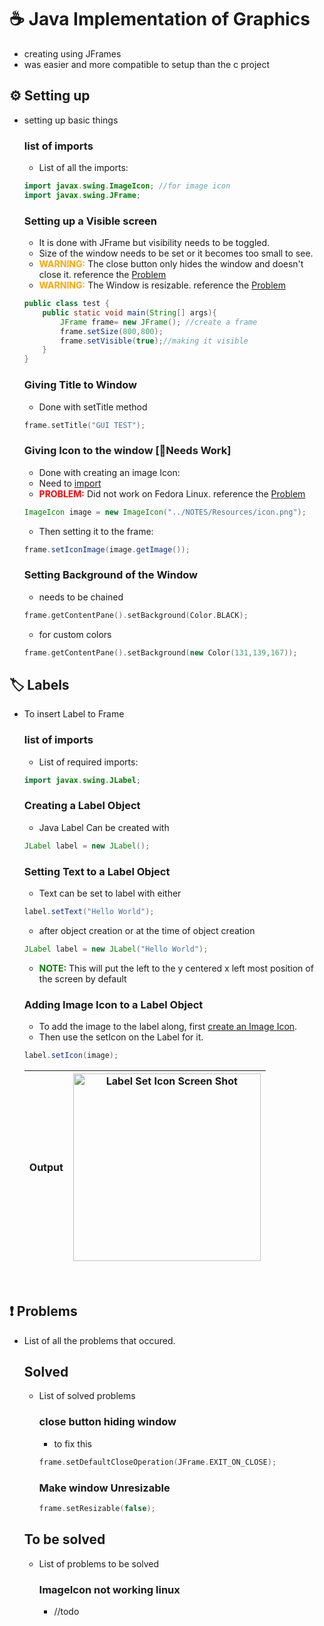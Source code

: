 # ☕️ Java Implementation of Graphics
- creating using JFrames
- was easier and more compatible to setup than the c project

## ⚙️ Setting up 
- setting up basic things
    ### list of imports
    - List of all the imports:
    ```java
    import javax.swing.ImageIcon; //for image icon
    import javax.swing.JFrame;
    ```

    ### Setting up a Visible screen
    - It is done with JFrame but visibility needs to be toggled.
    - Size of the window needs to be set or it becomes too small to see.
    - <span style="color:orange"> **WARNING:**</span> The close button only hides the window and doesn't close it. reference the [Problem](#close-button-hiding-window)
    - <span style="color:orange"> **WARNING:**</span> The Window is resizable. reference the [Problem](#make-window-unresizable)

    ```java
    public class test {
        public static void main(String[] args){
            JFrame frame= new JFrame(); //create a frame
            frame.setSize(800,800);
            frame.setVisible(true);//making it visible
        }
    }
    ```

    ### Giving Title to Window
    - Done with setTitle method
    ```cpp
    frame.setTitle("GUI TEST");
    ```

    ### Giving Icon to the window [🔧Needs Work]
    - Done with creating an image Icon:
    - Need to [import](#imports-list-of-imports)
    - <span style="color:red"> **PROBLEM:**</span> Did not work on Fedora Linux. reference the [Problem](#imageicon-not-working-linux)
    ```java
    ImageIcon image = new ImageIcon("../NOTES/Resources/icon.png");
    ```
    - Then setting it to the frame:
    ```java
    frame.setIconImage(image.getImage());
    ```

    ### Setting Background of the Window
    - needs to be chained
    ```cpp
    frame.getContentPane().setBackground(Color.BLACK);
    ```
    - for custom colors
    ```cpp
    frame.getContentPane().setBackground(new Color(131,139,167));
    ```

## 🏷️ Labels
- To insert Label to Frame
    ### list of imports
    - List of required imports:
    ```java
    import javax.swing.JLabel;
    ```

    ### Creating a Label Object
    - Java Label Can be created with 
    ```java
    JLabel label = new JLabel();
    ```

    ### Setting Text to a Label Object
    - Text can be set to label with either
    ```java
    label.setText("Hello World");
    ```
    - after object creation or at the time of object creation
    ```java
    JLabel label = new JLabel("Hello World");
    ```
    - <span style="color:green"> **NOTE:**</span> This will put the left to the y centered x left most position of the screen by default 

    ### Adding Image Icon to a Label Object 
    - To add the image to the label along, first [create an Image Icon](#giving-icon-to-the-window-🔧needs-work).  
    - Then use the setIcon on the Label for it.
    ```java
    label.setIcon(image);
    ```
    | Output | <img src="./Resources/Label_seticon.png" alt="Label Set Icon Screen Shot" width="300"/>|
    |----------------|----------------|

&nbsp;

## ❗️ Problems
- List of all the problems that occured.
    ## Solved
    - List of solved problems
        ### close button hiding window
        - to fix this
        ```cpp
        frame.setDefaultCloseOperation(JFrame.EXIT_ON_CLOSE);
        ```

        ### Make window Unresizable
        ```cpp
        frame.setResizable(false);
        ```
    
    ## To be solved
    - List of problems to be solved
        ### ImageIcon not working linux
        - //todo